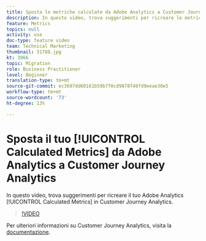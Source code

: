 ```yaml
---
title: Sposta le metriche calcolate da Adobe Analytics a Customer Journey Analytics
description: In questo video, trova suggerimenti per ricreare le metriche calcolate di Adobe Analytics in Customer Journey Analytics.
feature: Metrics
topics: null
activity: use
doc-type: feature video
team: Technical Marketing
thumbnail: 31788.jpg
kt: 3966
topic: Migration
role: Business Practitioner
level: Beginner
translation-type: tm+mt
source-git-commit: ec3697dd60161b59b7f0cd9878f40fd9eeae30e5
workflow-type: tm+mt
source-wordcount: '73'
ht-degree: 13%

---
```



# Sposta il tuo [!UICONTROL Calculated Metrics] da Adobe Analytics a Customer Journey Analytics

In questo video, trova suggerimenti per ricreare il tuo Adobe Analytics [!UICONTROL Calculated Metrics] in Customer Journey Analytics.

>[!VIDEO](https://video.tv.adobe.com/v/31788/?quality=12)

Per ulteriori informazioni su Customer Journey Analytics, visita la [documentazione](https://docs.adobe.com/content/help/it-IT/analytics-platform/using/cja-landing.html).
